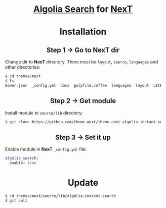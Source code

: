 <h1 align="center"><a href="https://github.com/algolia/instantsearch.js">Algolia Search</a> for <a href="https://github.com/theme-next">NexT</a></h1>

<h1 align="center">Installation</h1>

<h2 align="center">Step 1 &rarr; Go to NexT dir</h2>

Change dir to **NexT** directory. There must be `layout`, `source`, `languages` and other directories:

```sh
$ cd themes/next
$ ls
bower.json  _config.yml  docs  gulpfile.coffee  languages  layout  LICENSE.md  package.json  README.md  scripts  source  test
```

<h2 align="center">Step 2 &rarr; Get module</h2>

Install module to `source/lib` directory:

```sh
$ git clone https://github.com/theme-next/theme-next-algolia-instant-search source/lib/algolia-instant-search
```

<h2 align="center">Step 3 &rarr; Set it up</h2>

Enable module in **NexT** `_config.yml` file:

```yml
algolia_search:
  enable: true
```

<h1 align="center">Update</h1>

```sh
$ cd themes/next/source/lib/algolia-instant-search
$ git pull
```